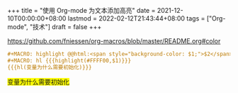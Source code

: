+++
title = "使用 Org-mode 为文本添加高亮"
date = 2021-12-10T00:00:00+08:00
lastmod = 2022-02-12T21:43:44+08:00
tags = ["Org-mode", "技术"]
draft = false
+++

<https://github.com/fniessen/org-macros/blob/master/README.org#color>

```org
#+MACRO: highlight @@html:<span style="background-color: $1;">$2</span>@@
#+MACRO: hl {{{highlight(#FFFF00,$1)}}}
{{{hl(变量为什么需要初始化)}}}
```

<span style="background-color: #FFFF00;">变量为什么需要初始化</span>